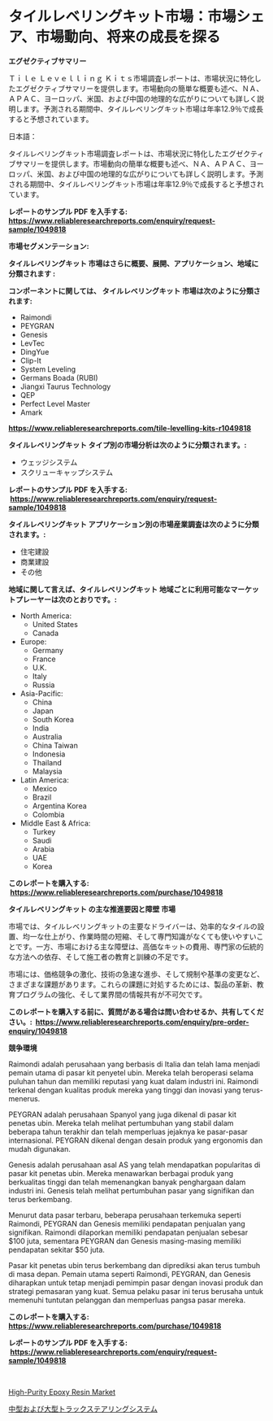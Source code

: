 <p><h1>タイルレベリングキット市場：市場シェア、市場動向、将来の成長を探る</h1></p><p><strong>エグゼクティブサマリー</strong></p>
<p><p>Ｔｉｌｅ Ｌｅｖｅｌｌｉｎｇ Ｋｉｔｓ市場調査レポートは、市場状況に特化したエグゼクティブサマリーを提供します。市場動向の簡単な概要も述べ、ＮＡ、ＡＰＡＣ、ヨーロッパ、米国、および中国の地理的な広がりについても詳しく説明します。予測される期間中、タイルレベリングキット市場は年率12.9％で成長すると予想されています。</p><p>日本語：</p><p>タイルレベリングキット市場調査レポートは、市場状況に特化したエグゼクティブサマリーを提供します。市場動向の簡単な概要も述べ、ＮＡ、ＡＰＡＣ、ヨーロッパ、米国、および中国の地理的な広がりについても詳しく説明します。予測される期間中、タイルレベリングキット市場は年率12.9％で成長すると予想されています。</p></p>
<p><strong>レポートのサンプル PDF を入手する: <a href="https://www.reliableresearchreports.com/enquiry/request-sample/1049818">https://www.reliableresearchreports.com/enquiry/request-sample/1049818</a></strong></p>
<p><strong>市場セグメンテーション:</strong></p>
<p><strong> タイルレベリングキット 市場はさらに概要、展開、アプリケーション、地域に分類されます :</strong></p>
<p><strong>コンポーネントに関しては、 タイルレベリングキット 市場は次のように分類されます: &nbsp;</strong></p>
<p><ul><li>Raimondi</li><li>PEYGRAN</li><li>Genesis</li><li>LevTec</li><li>DingYue</li><li>Clip-It</li><li>System Leveling</li><li>Germans Boada (RUBI)</li><li>Jiangxi Taurus Technology</li><li>QEP</li><li>Perfect Level Master</li><li>Amark</li></ul></p>
<p><strong><a href="https://www.reliableresearchreports.com/tile-levelling-kits-r1049818">https://www.reliableresearchreports.com/tile-levelling-kits-r1049818</a></strong></p>
<p><strong> タイルレベリングキット タイプ別の市場分析は次のように分類されます。:</strong></p>
<p><ul><li>ウェッジシステム</li><li>スクリューキャップシステム</li></ul></p>
<p><strong>レポートのサンプル PDF を入手する: &nbsp;<a href="https://www.reliableresearchreports.com/enquiry/request-sample/1049818">https://www.reliableresearchreports.com/enquiry/request-sample/1049818</a></strong></p>
<p><strong> タイルレベリングキット アプリケーション別の市場産業調査は次のように分類されます。:</strong></p>
<p><ul><li>住宅建設</li><li>商業建設</li><li>その他</li></ul></p>
<p><strong>地域に関して言えば、タイルレベリングキット 地域ごとに利用可能なマーケットプレーヤーは次のとおりです。:</strong></p>
<p><ul>
    <li>
        North America:
        <ul>
            <li>United States</li>
            <li>Canada</li>
        </ul>
    </li>
    <li>
        Europe:
        <ul>
            <li>Germany</li>
            <li>France</li>
            <li>U.K.</li>
            <li>Italy</li>
            <li>Russia</li>
        </ul>
    </li>
    <li>
        Asia-Pacific:
        <ul>
            <li>China</li>
            <li>Japan</li>
            <li>South Korea</li>
            <li>India</li>
            <li>Australia</li>
            <li>China Taiwan</li>
            <li>Indonesia</li>
            <li>Thailand</li>
            <li>Malaysia</li>
        </ul>
    </li>
    <li>
        Latin America:
        <ul>
            <li>Mexico</li>
            <li>Brazil</li>
            <li>Argentina Korea</li>
            <li>Colombia</li>
        </ul>
    </li>
    <li>
        Middle East & Africa:
        <ul>
            <li>Turkey</li>
            <li>Saudi</li>
            <li>Arabia</li>
            <li>UAE</li>
            <li>Korea</li>
        </ul>
    </li>
    </ul></p>
<p><strong>このレポートを購入する: &nbsp;<a href="https://www.reliableresearchreports.com/purchase/1049818">https://www.reliableresearchreports.com/purchase/1049818</a></strong></p>
<p><strong>タイルレベリングキット の主な推進要因と障壁 市場</strong></p>
<p><p>市場では、タイルレベリングキットの主要なドライバーは、効率的なタイルの設置、均一な仕上がり、作業時間の短縮、そして専門知識がなくても使いやすいことです。一方、市場における主な障壁は、高価なキットの費用、専門家の伝統的な方法への依存、そして施工者の教育と訓練の不足です。</p><p>市場には、価格競争の激化、技術の急速な進歩、そして規制や基準の変更など、さまざまな課題があります。これらの課題に対処するためには、製品の革新、教育プログラムの強化、そして業界間の情報共有が不可欠です。</p></p>
<p><strong>このレポートを購入する前に、質問がある場合は問い合わせるか、共有してください。:&nbsp; <a href="https://www.reliableresearchreports.com/enquiry/pre-order-enquiry/1049818">https://www.reliableresearchreports.com/enquiry/pre-order-enquiry/1049818</a></strong></p>
<p><strong>競争環境</strong></p>
<p><p>Raimondi adalah perusahaan yang berbasis di Italia dan telah lama menjadi pemain utama di pasar kit penyetel ubin. Mereka telah beroperasi selama puluhan tahun dan memiliki reputasi yang kuat dalam industri ini. Raimondi terkenal dengan kualitas produk mereka yang tinggi dan inovasi yang terus-menerus.</p><p>PEYGRAN adalah perusahaan Spanyol yang juga dikenal di pasar kit penetas ubin. Mereka telah melihat pertumbuhan yang stabil dalam beberapa tahun terakhir dan telah memperluas jejaknya ke pasar-pasar internasional. PEYGRAN dikenal dengan desain produk yang ergonomis dan mudah digunakan.</p><p>Genesis adalah perusahaan asal AS yang telah mendapatkan popularitas di pasar kit penetas ubin. Mereka menawarkan berbagai produk yang berkualitas tinggi dan telah memenangkan banyak penghargaan dalam industri ini. Genesis telah melihat pertumbuhan pasar yang signifikan dan terus berkembang.</p><p>Menurut data pasar terbaru, beberapa perusahaan terkemuka seperti Raimondi, PEYGRAN dan Genesis memiliki pendapatan penjualan yang signifikan. Raimondi dilaporkan memiliki pendapatan penjualan sebesar $100 juta, sementara PEYGRAN dan Genesis masing-masing memiliki pendapatan sekitar $50 juta.</p><p>Pasar kit penetas ubin terus berkembang dan diprediksi akan terus tumbuh di masa depan. Pemain utama seperti Raimondi, PEYGRAN, dan Genesis diharapkan untuk tetap menjadi pemimpin pasar dengan inovasi produk dan strategi pemasaran yang kuat. Semua pelaku pasar ini terus berusaha untuk memenuhi tuntutan pelanggan dan memperluas pangsa pasar mereka.</p></p>
<p><strong>このレポートを購入する: &nbsp; <a href="https://www.reliableresearchreports.com/purchase/1049818">https://www.reliableresearchreports.com/purchase/1049818</a></strong></p>
<p><strong>レポートのサンプル PDF を入手する: &nbsp;<a href="https://www.reliableresearchreports.com/enquiry/request-sample/1049818">https://www.reliableresearchreports.com/enquiry/request-sample/1049818</a></strong><strong></strong></p>
<p>&nbsp;</p>
<p><p><a href="https://fuschia-pecorino-a6d.notion.site/High-Purity-Epoxy-Resin-Market-Outlook-Industry-Overview-and-Forecast-2024-to-2031-68d6da503aae48f39f9094246729d57b">High-Purity Epoxy Resin Market</a></p><p><a href="https://github.com/ReyesKohler20231/Market-Research-Report-List-1/blob/main/312027027293.md">中型および大型トラックステアリングシステム</a></p></p>